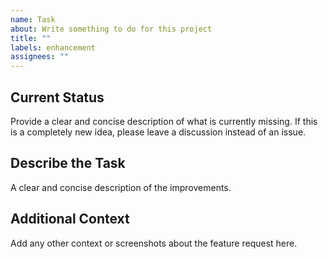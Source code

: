 ```yaml
---
name: Task
about: Write something to do for this project
title: ""
labels: enhancement
assignees: ""
---
```


## Current Status

Provide a clear and concise description of what is currently missing.
If this is a completely new idea, please leave a discussion instead of an issue.

## Describe the Task

A clear and concise description of the improvements.

## Additional Context

Add any other context or screenshots about the feature request here.
